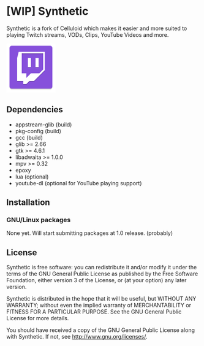 # [WIP] Synthetic

Synthetic is a fork of Celluloid which makes it easier and more suited to playing Twitch streams, VODs, Clips, YouTube Videos and more.

![Screenshot](https://raw.githubusercontent.com/yuckdevchan/synthetic/master/src/gnome-twitch.svg)

## Dependencies

- appstream-glib (build)
- pkg-config (build)
- gcc (build)
- glib >= 2.66
- gtk >= 4.6.1
- libadwaita >= 1.0.0
- mpv >= 0.32
- epoxy
- lua (optional)
- youtube-dl (optional for YouTube playing support)

## Installation

### GNU/Linux packages
None yet. Will start submitting packages at 1.0 release. (probably)

## License

Synthetic is free software: you can redistribute it and/or modify
it under the terms of the GNU General Public License as published by
the Free Software Foundation, either version 3 of the License, or
(at your option) any later version.

Synthetic is distributed in the hope that it will be useful,
but WITHOUT ANY WARRANTY; without even the implied warranty of
MERCHANTABILITY or FITNESS FOR A PARTICULAR PURPOSE.  See the
GNU General Public License for more details.

You should have received a copy of the GNU General Public License
along with Synthetic.  If not, see <http://www.gnu.org/licenses/>.

